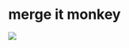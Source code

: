 <!--
id: 704806832
link: http://tumblr.atmos.org/post/704806832/merge-it-monkey
slug: merge-it-monkey
date: Wed Jun 16 2010 09:01:39 GMT-0700 (PDT)
publish: 2010-06-016
tags: 
title: merge it monkey
-->


merge it monkey
===============

![](http://www.tumblr.com/photo/1280/atmos/704806832/1/tumblr_l4476sXhS61qz4sng)

